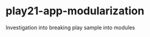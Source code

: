 play21-app-modularization
=========================

Investigation into breaking play sample into modules